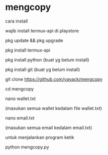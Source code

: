 # mengcopy

cara install 

wajib install termux-api di playstore

pkg update && pkg upgrade

pkg install termux-api

pkg install python (buat yg belum install)

pkg install git (buat yg belum install)

git clone https://github.com/yayack/mengcopy

cd mengcopy

nano wallet.txt

(masukan semua wallet kedalam file wallet.txt)

nano email.txt

(masukan semua email kedalam email.txt)

untuk menjalankan program ketik

python mengcopy.py
